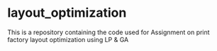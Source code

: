 # layout_optimization
This is a repository containing the code used for Assignment on print factory layout optimization using LP &amp; GA
